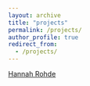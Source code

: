 ```yaml
---
layout: archive
title: "projects"
permalink: /projects/
author_profile: true
redirect_from:
  - /projects/
---
```


[Hannah Rohde](http://www.lel.ed.ac.uk/~hrohde/index.html) 


